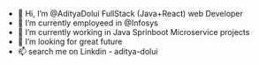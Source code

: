 - 👋 Hi, I’m @AdityaDolui FullStack (Java+React) web Developer
- 👀 I’m currently employeed in @Infosys
- 🌱 I’m currently working in Java Sprinboot Microservice projects
- 💞️ I’m looking for great future
- 📫 search me on Linkdin - aditya-dolui

<!---
AdityaDolui/AdityaDolui is a ✨ special ✨ repository because its `README.md` (this file) appears on your GitHub profile.
You can click the Preview link to take a look at your changes.
--->
